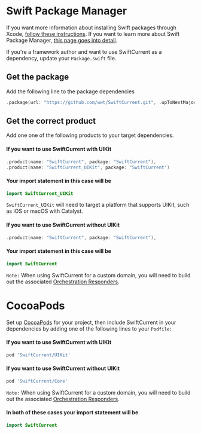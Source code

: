 # Swift Package Manager

If you want more information about installing Swift packages through Xcode, [follow these instructions](https://developer.apple.com/documentation/swift_packages/adding_package_dependencies_to_your_app). If you want to learn more about Swift Package Manager, [this page goes into detail](https://swift.org/package-manager/).

If you're a framework author and want to use SwiftCurrent as a dependency, update your `Package.swift` file.

## Get the package

Add the following line to the package dependencies

```swift
.package(url: "https://github.com/wwt/SwiftCurrent.git", .upToNextMajor(from: "4.0.0")),
```

## Get the correct product

Add one one of the following products to your target dependencies.

#### **If you want to use SwiftCurrent with UIKit**

```swift
.product(name: "SwiftCurrent", package: "SwiftCurrent"),
.product(name: "SwiftCurrent_UIKit", package: "SwiftCurrent")
```

#### **Your import statement in this case will be**

```swift
import SwiftCurrent_UIKit
```

`SwiftCurrent_UIKit` will need to target a platform that supports UIKit, such as iOS or macOS with Catalyst.

#### **If you want to use SwiftCurrent without UIKit**

```swift
.product(name: "SwiftCurrent", package: "SwiftCurrent"),
```
#### **Your import statement in this case will be**


```swift
import SwiftCurrent
```
`Note:` When using SwiftCurrent for a custom domain, you will need to build out the associated [Orchestration Responders](https://wwt.github.io/SwiftCurrent/Protocols/OrchestrationResponder.html).

# CocoaPods

Set up [CocoaPods](https://cocoapods.org/) for your project, then include SwiftCurrent in your dependencies by adding one of the following lines to your `Podfile`:

#### **If you want to use SwiftCurrent with UIKit**

```ruby
pod 'SwiftCurrent/UIKit'
```

#### **If you want to use SwiftCurrent without UIKit**

```ruby
pod 'SwiftCurrent/Core'
```

`Note:` When using SwiftCurrent for a custom domain, you will need to build out the associated [Orchestration Responders](https://wwt.github.io/SwiftCurrent/Protocols/OrchestrationResponder.html).

#### **In both of these cases your import statement will be**

```swift
import SwiftCurrent
```
